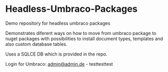 # Headless-Umbraco-Packages
Demo repository for headless umbraco packages

Demonstrates diferent ways on how to move from umbraco package to nuget packages with possibilities to install document types, templates and also custom database tables.

Uses a SQLCE DB which is provided in the repo.

Login for Umbraco: admin@admin.de - testtesttest
